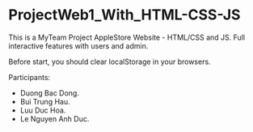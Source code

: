 # ProjectWeb1_With_HTML-CSS-JS
This is a MyTeam Project AppleStore Website - HTML/CSS and JS. 
Full interactive features with users and admin.

Before start, you should clear localStorage in your browsers.

Participants:
- Duong Bac Dong.
- Bui Trung Hau.
- Luu Duc Hoa.
- Le Nguyen Anh Duc.
